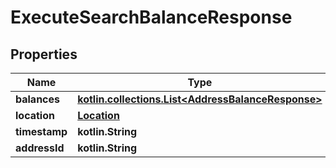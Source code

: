
# ExecuteSearchBalanceResponse

## Properties
Name | Type | Description | Notes
------------ | ------------- | ------------- | -------------
**balances** | [**kotlin.collections.List&lt;AddressBalanceResponse&gt;**](AddressBalanceResponse.md) |  |  [optional]
**location** | [**Location**](Location.md) |  |  [optional]
**timestamp** | **kotlin.String** |  |  [optional]
**addressId** | **kotlin.String** |  |  [optional]



